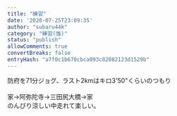 ```yaml
---
title: "練習"
date: '2020-07-25T23:09:35'
author: "subaru44k"
category: "練習(強)"
status: "publish"
allowComments: true
convertBreaks: false
entryHash: "a7f0c1b670cbca093c82082123d1529b"
---
```

防府を71分ジョグ、ラスト2kmはキロ3'50"くらいのつもり<br>
<br>
家→阿弥陀寺→三田尻大橋→家<br>
のんびり涼しい中走れて楽しい。
